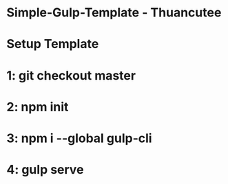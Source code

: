 # Simple-Gulp-Template - Thuancutee

# Setup Template
# 1: git checkout master
# 2: npm init
# 3: npm i --global gulp-cli
# 4: gulp serve
